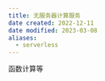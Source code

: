 ```yaml
---
title: 无服务器计算服务
date created: 2022-12-11
date modified: 2023-03-08
aliases:
  - serverless
---
```


函数计算等
